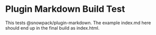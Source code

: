 # Plugin Markdown Build Test

This tests @snowpack/plugin-markdown. The example index.md here should end up in the final build as index.html.
